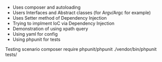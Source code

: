 
* Uses composer and autoloading
* Users Interfaces and Abstract classes (for Argv/Argc for example)
* Uses Setter method of Dependency Injection
* Trying to implment IoC via Dependency Injection
* Demonstration of using xpath query
* Using yaml for config
* Using phpunit for tests


Testing scenario
composer require  phpunit/phpunit
./vendor/bin/phpunit tests/
